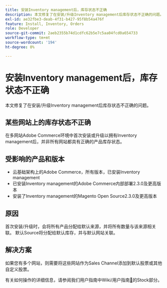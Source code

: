 ```yaml
---
title: 安装Inventory management后，库存状态不正确
description: 本文修复了在安装/升级Inventory management后库存状态不正确的问题。
exl-id: ae32fbe3-deab-4f31-b427-95f8b54a476f
feature: Install, Inventory, Orders
role: Developer
source-git-commit: 2aeb2355b74d1cdfc62b5e7c5aa04fcd0a654733
workflow-type: tm+mt
source-wordcount: '194'
ht-degree: 0%

---
```


# 安装Inventory management后，库存状态不正确

本文修复了在安装/升级Inventory management后库存状态不正确的问题。

## 某些网站上的库存状态不正确

在多网站Adobe Commerce环境中首次安装或升级以拥有Inventory management后，并非所有网站都具有正确的产品库存状态。

## 受影响的产品和版本

* 云基础架构上的Adobe Commerce，所有版本，已安装Inventory management
* 已安装Inventory management的Adobe Commerce内部部署2.3.0及更高版本
* 安装了Inventory management的Magento Open Source2.3.0及更高版本

## 原因

首次安装/升级时，会将所有产品分配给默认来源，并将所有数量与该来源相关联。 默认Source将分配给默认库存，并与默认网站关联。

## 解决方案

如果您有多个网站，则需要将这些网站作为Sales Channel添加到默认股票或其他自定义股票。

有关如何操作的详细信息，请参阅我们用户指南中Wiki/用户指南[&#128279;](https://experienceleague.adobe.com/en/docs/commerce-admin/inventory/stocks/stocks-manage)的Stock部分。
